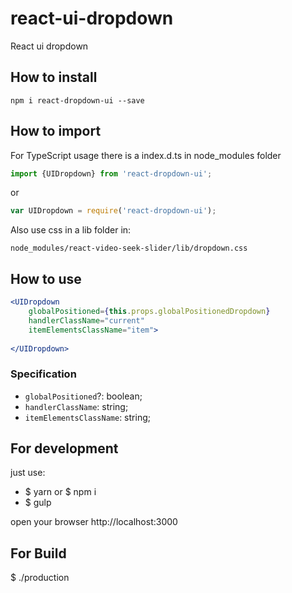 # react-ui-dropdown

React ui dropdown

## How to install
```
npm i react-dropdown-ui --save
```

## How to import
For TypeScript usage there is a index.d.ts in node_modules folder
```typescript
import {UIDropdown} from 'react-dropdown-ui';
```

or

```javascript
var UIDropdown = require('react-dropdown-ui');
```

Also use css in a lib folder in: 

```
node_modules/react-video-seek-slider/lib/dropdown.css
```

## How to use
```jsx harmony
<UIDropdown 
    globalPositioned={this.props.globalPositionedDropdown} 
    handlerClassName="current"
    itemElementsClassName="item">
                
</UIDropdown>
```

### Specification

* `globalPositioned`?: boolean;
* `handlerClassName`: string;
* `itemElementsClassName`: string;



## For development
just use:

+ $ yarn or $ npm i
+ $ gulp

open your browser http://localhost:3000

## For Build

$ ./production
